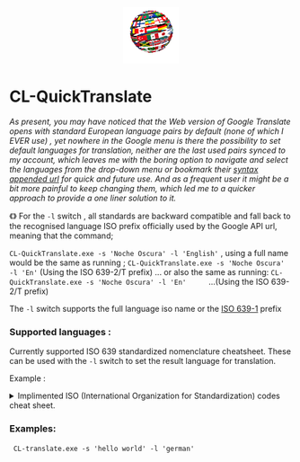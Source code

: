 

<p align="center">
  <img src="https://github.com/KabueMurage/CL-QuickTranslate/blob/master/giffy.gif?raw=true" alt=""/>
</p>

  # CL-QuickTranslate
 

  *As present, you may have noticed that the Web version of Google Translate opens with standard European language pairs by default
  (none of which I EVER use) , yet nowhere in the Google menu is there the possibility to set default languages for translation, neither 
  are the last used pairs synced to my account, which leaves me with the boring option to navigate and select the
  languages from the drop-down menu or bookmark their [syntax appended url](https://translate.google.com/?langpair=en%7sw) for quick and future use. 
  And as a frequent user it might be a bit more painful to keep changing them, which led me to a quicker approach to provide
  a one liner solution to it.*
 </div>
 
《》
For the ```-l``` switch , all standards are backward compatible and fall back to the recognised language ISO prefix officially used by the Google API url,
meaning that the command;

```CL-QuickTranslate.exe -s 'Noche Oscura' -l 'English'``` , using a full name would be the same as running ; ```CL-QuickTranslate.exe -s 'Noche Oscura' -l 'En'```
(Using the ISO 639-2/T prefix) ... or also the same as running:  ```CL-QuickTranslate.exe -s 'Noche Oscura' -l 'En'     ```  ...(Using the ISO 639-2/T prefix) <br>

The ```-l``` switch supports the full language iso name or the [ISO 639-1](https://en.wikipedia.org/wiki/ISO_639-1) prefix

### Supported languages : 
Currently supported ISO 639 standardized nomenclature cheatsheet.
These can be used with the ```-l``` switch to set the result language for translation. <br>

Example : <br>

<details>
 
  <summary> Implimented ISO (International Organization for Standardization) codes cheat sheet. </summary>
  
  > The list below shows the currently implimented ISO ids, sorted alphabetically by language, which may be used
  > with the ```-l``` switch to set the result language identity for translation.

|--|ISO language name | *[ISO 639-1](https://en.wikipedia.org/wiki/ISO_639-1)*| *[ISO 639-2/T](https://en.wikipedia.org/wiki/ISO_639-2)*|*[ISO 639-2/B](https://en.wikipedia.org/wiki/ISO_639-2)*|
|--|--|--|--|--|
|1|English | *en*||
|2|Afrikaans| *af*|*afr*|afr|
|3|Albanian|*sq*|*sqi*|alb|
|4|Amharic|*am*|*amh*|amh|
|5|Arabic|*ar*|*ara*|ara|
|6|Armenian|*hy*|*hye*|arm|
|7|Azerbaijani|*az*|*aze*|aze|
|8|Basque|*eu*|*eus*|baq|
|9|Belarusian|*be*|*bel*|bel|
|10|Bengali|*bn*|*ben*|ben|
  
</details>


### Examples:
```batch
 CL-translate.exe -s 'hello world' -l 'german'
 ```
 
###
